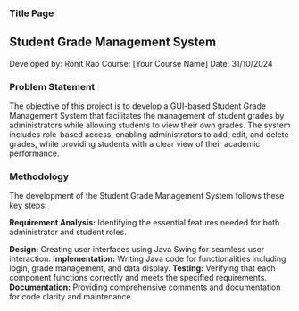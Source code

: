 ### Title Page ###

## Student Grade Management System ##
Developed by: Ronit Rao
Course: [Your Course Name]
Date: 31/10/2024

### Problem Statement ###

The objective of this project is to develop a GUI-based Student Grade Management System that facilitates the management of student grades by administrators while allowing students to view their own grades. The system includes role-based access, enabling administrators to add, edit, and delete grades, while providing students with a clear view of their academic performance.

### Methodology ###

The development of the Student Grade Management System follows these key steps:

**Requirement Analysis:** Identifying the essential features needed for both administrator and student roles.

**Design:** Creating user interfaces using Java Swing for seamless user interaction.
**Implementation:** Writing Java code for functionalities including login, grade management, and data display.
**Testing:** Verifying that each component functions correctly and meets the specified requirements.
**Documentation:** Providing comprehensive comments and documentation for code clarity and maintenance.

  
